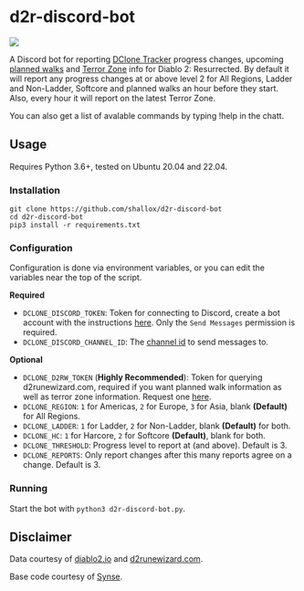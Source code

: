 # d2r-discord-bot

![](https://img.shields.io/badge/version-0.1b-blue)

A Discord bot for reporting [DClone Tracker](https://diablo2.io/dclonetracker.php) progress changes, upcoming [planned walks](https://d2runewizard.com/diablo-clone-tracker#planned-walks) and [Terror Zone](https://d2runewizard.com/api/terror-zone) info for Diablo 2: Resurrected. By default it will report any progress changes at or above level 2 for All Regions, Ladder and Non-Ladder, Softcore and planned walks an hour before they start. Also, every hour it will report on the latest Terror Zone.

You can also get a list of avalable commands by typing !help in the chatt.

## Usage

Requires Python 3.6+, tested on Ubuntu 20.04 and 22.04.

### Installation

```
git clone https://github.com/shallox/d2r-discord-bot
cd d2r-discord-bot
pip3 install -r requirements.txt
```

### Configuration

Configuration is done via environment variables, or you can edit the variables near the top of the script.

**Required**
 - `DCLONE_DISCORD_TOKEN`: Token for connecting to Discord, create a bot account with the instructions [here](https://discordpy.readthedocs.io/en/stable/discord.html). Only the `Send Messages` permission is required.
 - `DCLONE_DISCORD_CHANNEL_ID`: The [channel id](https://support.discord.com/hc/en-us/articles/206346498-Where-can-I-find-my-User-Server-Message-ID-) to send messages to.

**Optional**
 - `DCLONE_D2RW_TOKEN` (**Highly Recommended**): Token for querying d2runewizard.com, required if you want planned walk information as well as terror zone information. Request one [here](https://d2runewizard.com/integration).
 - `DCLONE_REGION`: `1` for Americas, `2` for Europe, `3` for Asia, blank **(Default)** for All Regions.
 - `DCLONE_LADDER`: `1` for Ladder, `2` for Non-Ladder, blank **(Default)** for both.
 - `DCLONE_HC`: `1` for Harcore, `2` for Softcore **(Default)**, blank for both.
 - `DCLONE_THRESHOLD`: Progress level to report at (and above). Default is 3.
 - `DCLONE_REPORTS`: Only report changes after this many reports agree on a change. Default is 3.

### Running

Start the bot with `python3 d2r-discord-bot.py`.

## Disclaimer

Data courtesy of [diablo2.io](https://diablo2.io) and [d2runewizard.com](https://d2runewizard.com).

Base code courtesy of [Synse](https://github.com/Synse/dclone-discord).
